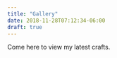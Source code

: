 ```yaml
---
title: "Gallery"
date: 2018-11-28T07:12:34-06:00
draft: true
---
```

Come here to view my latest crafts.